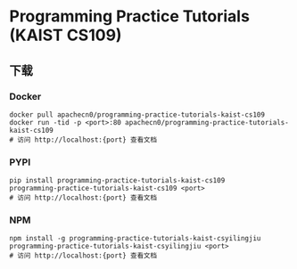 # Programming Practice Tutorials (KAIST CS109)

## 下载

### Docker

```
docker pull apachecn0/programming-practice-tutorials-kaist-cs109
docker run -tid -p <port>:80 apachecn0/programming-practice-tutorials-kaist-cs109
# 访问 http://localhost:{port} 查看文档
```

### PYPI

```
pip install programming-practice-tutorials-kaist-cs109
programming-practice-tutorials-kaist-cs109 <port>
# 访问 http://localhost:{port} 查看文档
```

### NPM

```
npm install -g programming-practice-tutorials-kaist-csyilingjiu
programming-practice-tutorials-kaist-csyilingjiu <port>
# 访问 http://localhost:{port} 查看文档
```